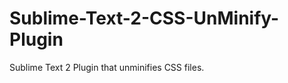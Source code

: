 Sublime-Text-2-CSS-UnMinify-Plugin
==================================

Sublime Text 2 Plugin that unminifies CSS files.
